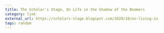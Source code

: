```yaml
---
title: The Scholar's Stage, On Life in the Shadow of the Boomers
category: link
external_url: https://scholars-stage.blogspot.com/2020/10/on-living-in-shadow-of-boomers.html
tags: random
---
```

